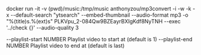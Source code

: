 docker run -it -v (pwd)/music:/tmp/music anthonyzou/mp3convert -i -w -k -x --default-search "ytsearch" --embed-thumbnail --audio-format mp3 -o "%(title)s.%(ext)s" PLKVpu_2-084Qw9BZEayrBXIgKdf8NyTNH --exec '../check {}' --audio-quality 3


--playlist-start NUMBER          Playlist video to start at (default is 1)
--playlist-end NUMBER            Playlist video to end at (default is last)